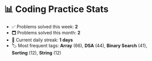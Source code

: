# 📊 Coding Practice Stats

- ✅ Problems solved this week: **2**
- 🗖️ Problems solved this month: **2**
- 📌 Current daily streak: **1 days**
- 🏷️ Most frequent tags: **Array** (66), **DSA** (44), **Binary Search** (41), **Sorting** (12), **String** (12)
